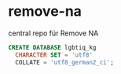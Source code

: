 # remove-na
 central repo für Remove NA

```sql
CREATE DATABASE lgbtiq_kg 
  CHARACTER SET = 'utf8'
  COLLATE = 'utf8_german2_ci';
```

